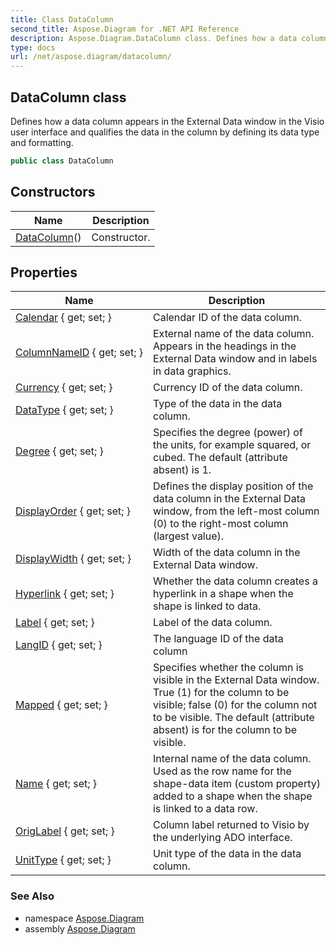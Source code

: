 ```yaml
---
title: Class DataColumn
second_title: Aspose.Diagram for .NET API Reference
description: Aspose.Diagram.DataColumn class. Defines how a data column appears in the External Data window in the Visio user interface and qualifies the data in the column by defining its data type and formatting
type: docs
url: /net/aspose.diagram/datacolumn/
---
```

## DataColumn class

Defines how a data column appears in the External Data window in the Visio user interface and qualifies the data in the column by defining its data type and formatting.

```csharp
public class DataColumn
```

## Constructors

| Name | Description |
| --- | --- |
| [DataColumn](datacolumn/)() | Constructor. |

## Properties

| Name | Description |
| --- | --- |
| [Calendar](../../aspose.diagram/datacolumn/calendar/) { get; set; } | Calendar ID of the data column. |
| [ColumnNameID](../../aspose.diagram/datacolumn/columnnameid/) { get; set; } | External name of the data column. Appears in the headings in the External Data window and in labels in data graphics. |
| [Currency](../../aspose.diagram/datacolumn/currency/) { get; set; } | Currency ID of the data column. |
| [DataType](../../aspose.diagram/datacolumn/datatype/) { get; set; } | Type of the data in the data column. |
| [Degree](../../aspose.diagram/datacolumn/degree/) { get; set; } | Specifies the degree (power) of the units, for example squared, or cubed. The default (attribute absent) is 1. |
| [DisplayOrder](../../aspose.diagram/datacolumn/displayorder/) { get; set; } | Defines the display position of the data column in the External Data window, from the left-most column (0) to the right-most column (largest value). |
| [DisplayWidth](../../aspose.diagram/datacolumn/displaywidth/) { get; set; } | Width of the data column in the External Data window. |
| [Hyperlink](../../aspose.diagram/datacolumn/hyperlink/) { get; set; } | Whether the data column creates a hyperlink in a shape when the shape is linked to data. |
| [Label](../../aspose.diagram/datacolumn/label/) { get; set; } | Label of the data column. |
| [LangID](../../aspose.diagram/datacolumn/langid/) { get; set; } | The language ID of the data column |
| [Mapped](../../aspose.diagram/datacolumn/mapped/) { get; set; } | Specifies whether the column is visible in the External Data window. True (1) for the column to be visible; false (0) for the column not to be visible. The default (attribute absent) is for the column to be visible. |
| [Name](../../aspose.diagram/datacolumn/name/) { get; set; } | Internal name of the data column. Used as the row name for the shape-data item (custom property) added to a shape when the shape is linked to a data row. |
| [OrigLabel](../../aspose.diagram/datacolumn/origlabel/) { get; set; } | Column label returned to Visio by the underlying ADO interface. |
| [UnitType](../../aspose.diagram/datacolumn/unittype/) { get; set; } | Unit type of the data in the data column. |

### See Also

* namespace [Aspose.Diagram](../../aspose.diagram/)
* assembly [Aspose.Diagram](../../)


